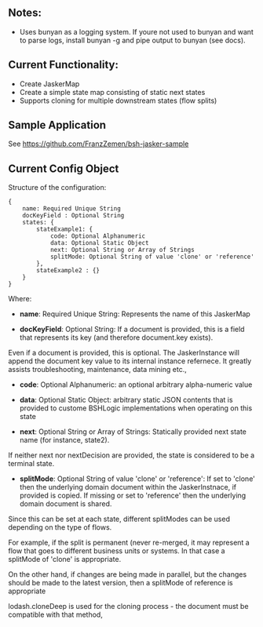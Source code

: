 ## Notes:
- Uses bunyan as a logging system.  If youre not used to bunyan and want to parse logs, install bunyan -g and pipe output to bunyan (see docs).

## Current Functionality:
  - Create JaskerMap
  - Create a simple state map consisting of static next states
  - Supports cloning for multiple downstream states (flow splits)

## Sample Application

See https://github.com/FranzZemen/bsh-jasker-sample

## Current Config Object

Structure of the configuration:

    {
        name: Required Unique String
        docKeyField : Optional String
        states: {
            stateExample1: {
                code: Optional Alphanumeric
                data: Optional Static Object
                next: Optional String or Array of Strings
                splitMode: Optional String of value 'clone' or 'reference'
            },
            stateExample2 : {}
        }
    }

Where:

  - **name**: Required Unique String: Represents the name of this JaskerMap

  - **docKeyField**: Optional String: If a document is provided, this is a field that represents its key (and therefore document.key exists).

  Even if a document is provided, this is optional.  The JaskerInstance will append the document  key value to its internal instance refernece.  It greatly assists troubleshooting, maintenance, data mining etc.,

  - **code**: Optional Alphanumeric: an optional arbitrary alpha-numeric value

  - **data**: Optional Static Object: arbitrary static JSON contents that is provided to custome BSHLogic implementations when operating on this state

  - **next**: Optional String or Array of Strings: Statically provided next state name (for instance, state2).

  If neither next nor nextDecision are provided, the state is considered to be a terminal state.

  - **splitMode**:  Optional String of value 'clone' or 'reference': If set to 'clone' then the underlying domain document within the JaskerInstnace, if provided is copied.  If missing or set to 'reference' then the underlying domain document is shared.

  Since this can be set at each state, different splitModes can be used depending on the type of flows.

  For example, if the split is permanent (never re-merged, it may represent a flow that goes to different business units or systems.  In that case a splitMode of 'clone' is appropriate.

  On the other hand, if changes are being made in parallel, but the changes should be made to the latest version, then a splitMode of reference is appropriate

  lodash.cloneDeep is used for the cloning process - the document must be compatible with that method,
